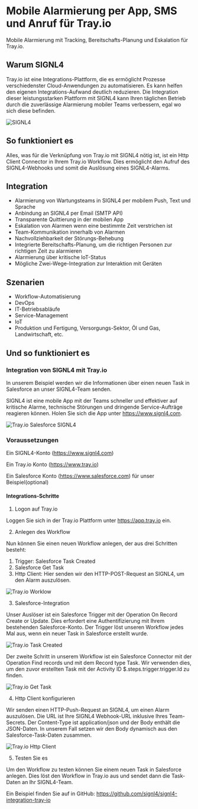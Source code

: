# Mobile Alarmierung per App, SMS und Anruf für Tray.io

Mobile Alarmierung mit Tracking, Bereitschafts-Planung und Eskalation für Tray.io.

## Warum SIGNL4

Tray.io ist eine Integrations-Plattform, die es ermöglicht Prozesse verschiedenster Cloud-Anwendungen zu automatisieren. Es kann helfen den eigenen Integrations-Aufwand deutlich reduzieren. Die Integration dieser leistungsstarken Plattform mit SIGNL4 kann Ihren täglichen Betrieb durch die zuverlässige Alarmierung mobiler Teams verbessern, egal wo sich diese befinden.

![SIGNL4](tray-io-signl4.png)

## So funktioniert es

Alles, was für die Verknüpfung von Tray.io mit SIGNL4 nötig ist, ist ein Http Client Connector in Ihrem Tray.io Workflow. Dies ermöglicht den Aufruf des SIGNL4-Webhooks und somit die Auslösung eines SIGNL4-Alarms.

## Integration

- Alarmierung von Wartungsteams in SIGNL4 per mobilem Push, Text und Sprache
- Anbindung an SIGNL4 per Email (SMTP API)
- Transparente Quittierung in der mobilen App
- Eskalation von Alarmen wenn eine bestimmte Zeit verstrichen ist
- Team-Kommunikation innerhalb von Alarmen
- Nachvollziehbarkeit der Störungs-Behebung
- Integrierte Bereitschafts-Planung, um die richtigen Personen zur richtigen Zeit zu alarmieren
- Alarmierung über kritische IoT-Status
- Mögliche Zwei-Wege-Integration zur Interaktion mit Geräten

## Szenarien

- Workflow-Automatisierung
- DevOps
- IT-Betriebsabläufe
- Service-Management
- IoT
- Produktion und Fertigung, Versorgungs-Sektor, Öl und Gas, Landwirtschaft, etc.

## Und so funktioniert es

### Integration von SIGNL4 mit Tray.io

In unserem Beispiel werden wir die Informationen über einen neuen Task in Salesforce an unser SIGNL4-Team senden.

SIGNL4 ist eine mobile App mit der Teams schneller und effektiver auf kritische Alarme, technische Störungen und dringende Service-Aufträge reagieren können. Holen Sie sich die App unter https://www.signl4.com.

![Tray.io Salesforce SIGNL4](tray-io-salesforce-signl4.gif)

### Voraussetzungen

Ein SIGNL4-Konto (https://www.signl4.com)

Ein Tray.io Konto (https://www.tray.io)

Ein Salesforce Konto (https://www.salesforce.com) für unser Beispiel(optional)


#### Integrations-Schritte

1. Logon auf Tray.io  

Loggen Sie sich in der Tray.io Plattform unter https://app.tray.io ein.

2. Anlegen des Workflow  

Nun können Sie einen neuen Workflow anlegen, der aus drei Schritten besteht:

1. Trigger: Salesforce Task Created
2. Salesforce Get Task
3. Http Client: Hier senden wir den HTTP-POST-Request an SIGNL4, um den Alarm auszulösen.

![Tray.io Worklow](tray-io-workflow.png)

3. Salesforce-Integration  

Unser Auslöser ist ein Salesforce Trigger mit der Operation On Record Create or Update. Dies erfordert eine Authentifizierung mit Ihrem bestehenden Salesforce-Konto. Der Trigger löst unseren Workflow jedes Mal aus, wenn ein neuer Task in Salesforce erstellt wurde.

![Tray.io Task Created](tray-io-workflow-task-created.png)

Der zweite Schritt in unserem Workflow ist ein Salesforce Connector mit der Operation Find records und mit dem  Record type Task. Wir verwenden dies, um den zuvor erstellten Task mit der Activity ID $.steps.trigger.trigger.Id zu finden.

![Tray.io Get Task](tray-io-workflow-get-task.png)

4. Http Client konfigurieren  

Wir senden einen HTTP-Push-Request an SIGNL4, um einen Alarm auszulösen. Die URL ist Ihre SIGNL4 Webhook-URL inklusive Ihres Team-Secrets. Der Content-Type ist application/json und der Body enthält die JSON-Daten. In unserem Fall setzen wir den Body dynamisch aus den Salesforce-Task-Daten zusammen.

![Tray.io Http Client](tray-io-workflow-signl4.png)

5. Testen Sie es  

Um den Workflow zu testen können Sie einem neuen Task in Salesforce anlegen. Dies löst den Workflow in Tray.io aus und sendet dann die Task-Daten an Ihr SIGNL4-Team.

Ein Beispiel finden Sie auf in GitHub:
https://github.com/signl4/signl4-integration-tray-io
